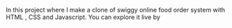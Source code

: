 In this project where I make a clone of swiggy online food order system with HTML , CSS and Javascript. You can explore it live by 
